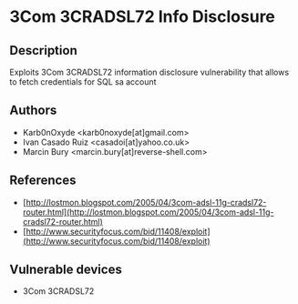 # 3Com 3CRADSL72 Info Disclosure

## Description
Exploits 3Com 3CRADSL72 information disclosure vulnerability that allows to fetch credentials for SQL sa account

## Authors
* Karb0nOxyde <karb0noxyde[at]gmail.com>
* Ivan Casado Ruiz <casadoi[at]yahoo.co.uk>
* Marcin Bury <marcin.bury[at]reverse-shell.com>

## References
* [http://lostmon.blogspot.com/2005/04/3com-adsl-11g-cradsl72-router.html](http://lostmon.blogspot.com/2005/04/3com-adsl-11g-cradsl72-router.html)
* [http://www.securityfocus.com/bid/11408/exploit](http://www.securityfocus.com/bid/11408/exploit)

## Vulnerable devices
* 3Com 3CRADSL72

